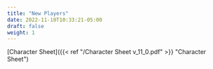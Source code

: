 ```yaml
---
title: "New Players"
date: 2022-11-10T10:33:21-05:00
draft: false
weight: 1
---
```

[Character Sheet]({{< ref "/Character Sheet v_11_0.pdf" >}} "Character Sheet")
